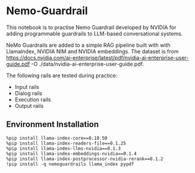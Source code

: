 # Nemo-Guardrail

This notebook is to practise Nemo Guardrail developed by NVIDIA for adding programmable guardrails to LLM-based conversational systems.

NeMo Guardrails are added to a simple RAG pipeline built with with LlamaIndex, NVIDIA NIM and NVIDIA embeddings. The dataset is from https://docs.nvidia.com/ai-enterprise/latest/pdf/nvidia-ai-enterprise-user-guide.pdf -O ./data/nvidia-ai-enterprise-user-guide.pdf.

The following rails are tested during practice:

- Input rails
- Dialog rails
- Execution rails
- Output rails

## Environment Installation
```
%pip install llama-index-core==0.10.50
%pip install llama-index-readers-file==0.1.25
%pip install llama-index-llms-nvidia==0.1.3
%pip install llama-index-embeddings-nvidia==0.1.4
%pip install llama-index-postprocessor-nvidia-rerank==0.1.2
!pip install -q nemoguardrails llama_index pypdf
```
